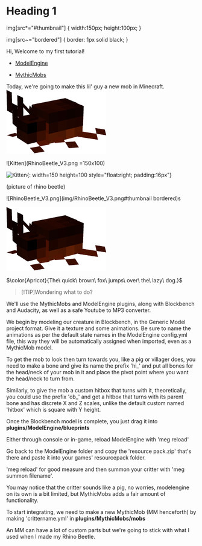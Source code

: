 
# Heading 1

img[src*="#thumbnail"] {
   width:150px;
   height:100px;
}

img[src~="bordered"] {
   border: 1px solid black;
}

Hi, Welcome to my first tutorial!

*   [ModelEngine](https://git.lumine.io/mythiccraft/model-engine-4/-/wikis/home)

*   [MythicMobs](https://git.mythiccraft.io/mythiccraft/MythicMobs/-/wikis/home)

Today, we're going to make this lil' guy a new mob in Minecraft.
![RhinoBeetle\_V3.png](img/RhinoBeetle_V3.png#thumbnail)

![Kitten](RhinoBeetle\_V3.png =150x100) 

![Kitten](RhinoBeetle\_V3.png){: width=150 height=100 style="float:right; padding:16px"} 

(picture of rhino beetle)

![RhinoBeetle\_V3.png](img/RhinoBeetle_V3.png#thumbnail bordered)s


<img src="img\RhinoBeetle_V3.png">

$\color{Apricot}{The\ quick\ brown\ fox\ jumps\ over\ the\ lazy\ dog.}$

>[!TIP]Wondering what to do?


We'll use the MythicMobs and ModelEngine plugins, along with Blockbench and Audacity, as well as a safe Youtube to MP3 converter.

We begin by modeling our creature in Blockbench, in the Generic Model project format. Give it a texture and some animations. Be sure to name the animations as per the default state names in the ModelEngine config.yml file, this way they will be automatically assigned when imported, even as a MythicMob model.

To get the mob to look then turn towards you, like a pig or villager does, you need to make a bone and give its name the prefix 'hi\_' and put all bones for the head/neck of your mob in it and place the pivot point where you want the head/neck to turn from.

Similarly, to give the mob a custom hitbox that turns with it, theoretically, you could use the prefix 'ob\_' and get a hitbox that turns with its parent bone and has discrete X and Z scales, unlike the default custom named 'hitbox' which is square with Y height.

Once the Blockbench model is complete, you just drag it into **plugins/ModelEngine/blueprints**

Either through console or in-game, reload ModelEngine with 'meg reload'

Go back to the ModelEngine folder and copy the 'resource pack.zip' that's there and paste it into your games' resourcepack folder.

'meg reload' for good measure and then summon your critter with 'meg summon filename'.

You may notice that the critter sounds like a pig, no worries, modelengine on its own is a bit limited, but MythicMobs adds a fair amount of functionality.

To start integrating, we need to make a new MythicMob (MM henceforth) by making 'crittername.yml' in **plugins/MythicMobs/mobs**

An MM can have a lot of custom parts but we're going to stick with what I used when I made my Rhino Beetle.
